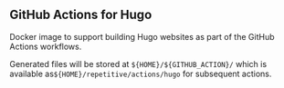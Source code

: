 ## GitHub Actions for Hugo

Docker image to support building Hugo websites as part of the GitHub Actions workflows.

Generated files will be stored at `${HOME}/${GITHUB_ACTION}/` which is  available as`${HOME}/repetitive/actions/hugo` for subsequent actions.